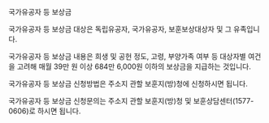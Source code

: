 국가유공자 등 보상금

국가유공자 등 보상금 대상은 독립유공자, 국가유공자, 보훈보상대상자 및 그 유족입니다.

국가유공자 등 보상금 내용은 희생 및 공헌 정도, 고령, 부양가족 여부 등 대상자별 여건을 고려해 매월 39만 원 이상 684만 6,000원 이하의 보상금을 지급하는 것입니다.

국가유공자 등 보상금 신청방법은 주소지 관할 보훈지(방)청에 신청하시면 됩니다.

국가유공자 등 보상금 신청문의는 주소지 관할 보훈지(방)청 및 보훈상담센터(1577-0606)로 하시면 됩니다.